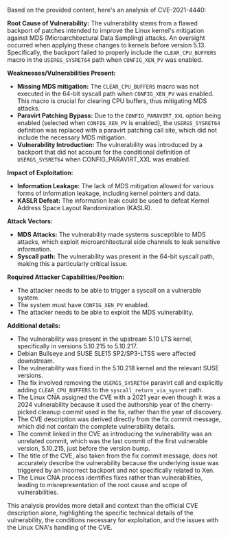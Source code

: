 Based on the provided content, here's an analysis of CVE-2021-4440:

**Root Cause of Vulnerability:**
The vulnerability stems from a flawed backport of patches intended to improve the Linux kernel's mitigation against MDS (Microarchitectural Data Sampling) attacks. An oversight occurred when applying these changes to kernels before version 5.13. Specifically, the backport failed to properly include the `CLEAR_CPU_BUFFERS` macro in the `USERGS_SYSRET64` path when `CONFIG_XEN_PV` was enabled.

**Weaknesses/Vulnerabilities Present:**
- **Missing MDS mitigation:** The `CLEAR_CPU_BUFFERS` macro was not executed in the 64-bit syscall path when `CONFIG_XEN_PV` was enabled. This macro is crucial for clearing CPU buffers, thus mitigating MDS attacks.
- **Paravirt Patching Bypass:** Due to the `CONFIG_PARAVIRT_XXL` option being enabled (selected when `CONFIG_XEN_PV` is enabled), the `USERGS_SYSRET64` definition was replaced with a paravirt patching call site, which did not include the necessary MDS mitigation.
- **Vulnerability Introduction:** The vulnerability was introduced by a backport that did not account for the conditional definition of `USERGS_SYSRET64` when CONFIG\_PARAVIRT\_XXL was enabled.

**Impact of Exploitation:**
- **Information Leakage:** The lack of MDS mitigation allowed for various forms of information leakage, including kernel pointers and data.
- **KASLR Defeat:** The information leak could be used to defeat Kernel Address Space Layout Randomization (KASLR).

**Attack Vectors:**
- **MDS Attacks:** The vulnerability made systems susceptible to MDS attacks, which exploit microarchitectural side channels to leak sensitive information.
- **Syscall path:** The vulnerability was present in the 64-bit syscall path, making this a particularly critical issue.

**Required Attacker Capabilities/Position:**
- The attacker needs to be able to trigger a syscall on a vulnerable system.
- The system must have `CONFIG_XEN_PV` enabled.
- The attacker needs to be able to exploit the MDS vulnerability.

**Additional details:**

- The vulnerability was present in the upstream 5.10 LTS kernel, specifically in versions 5.10.215 to 5.10.217.
- Debian Bullseye and SUSE SLE15 SP2/SP3-LTSS were affected downstream.
- The vulnerability was fixed in the 5.10.218 kernel and the relevant SUSE versions.
- The fix involved removing the `USERGS_SYSRET64` paravirt call and explicitly adding `CLEAR_CPU_BUFFERS` to the `syscall_return_via_sysret` path.
- The Linux CNA assigned the CVE with a 2021 year even though it was a 2024 vulnerability because it used the authorship year of the cherry-picked cleanup commit used in the fix, rather than the year of discovery.
- The CVE description was derived directly from the fix commit message, which did not contain the complete vulnerability details.
- The commit linked in the CVE as introducing the vulnerability was an unrelated commit, which was the last commit of the first vulnerable version, 5.10.215, just before the version bump.
- The title of the CVE, also taken from the fix commit message, does not accurately describe the vulnerability because the underlying issue was triggered by an incorrect backport and not specifically related to Xen.
-  The Linux CNA process identifies fixes rather than vulnerabilities, leading to misrepresentation of the root cause and scope of vulnerabilities.

This analysis provides more detail and context than the official CVE description alone, highlighting the specific technical details of the vulnerability, the conditions necessary for exploitation, and the issues with the Linux CNA's handling of the CVE.